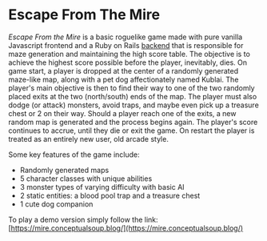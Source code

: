 # Escape From The Mire

_Escape From the Mire_ is a basic roguelike game made with pure vanilla Javascript frontend and a Ruby on Rails [backend](https://github.com/m4thayus/escape-from-the-mire-backend) that is responsible for maze generation and maintaining the high score table. The objective is to achieve the highest score possible before the player, inevitably, dies. On game start, a player is dropped at the center of a randomly generated maze-like map, along with a pet dog affectionately named Kublai. The player's main objective is then to find their way to one of the two randomly placed exits at the two (north/south) ends of the map. The player must also dodge (or attack) monsters, avoid traps, and maybe even pick up a treasure chest or 2 on their way. Should a player reach one of the exits, a new random map is generated and the process begins again. The player's score continues to accrue, until they die or exit the game. On restart the player is treated as an entirely new user, old arcade style.

Some key features of the game include:
- Randomly generated maps
- 5 character classes with unique abilities
- 3 monster types of varying difficulty with basic AI
- 2 static entities: a blood pool trap and a treasure chest
- 1 cute dog companion

To play a demo version simply follow the link:
    [https://mire.conceptualsoup.blog/](https://mire.conceptualsoup.blog/)